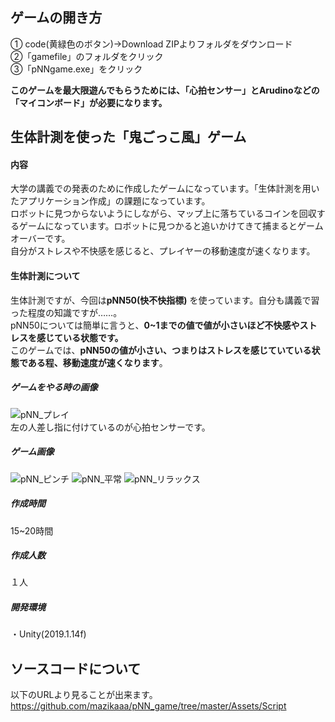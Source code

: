 ## ゲームの開き方
① code(黄緑色のボタン)→Download ZIPよりフォルダをダウンロード  
②「gamefile」のフォルダをクリック  
③「pNNgame.exe」をクリック  

**このゲームを最大限遊んでもらうためには、「心拍センサー」とArudinoなどの「マイコンボード」が必要になります。**

## 生体計測を使った「鬼ごっこ風」ゲーム

#### 内容
大学の講義での発表のために作成したゲームになっています。「生体計測を用いたアプリケーション作成」の課題になっています。  
ロボットに見つからないようにしながら、マップ上に落ちているコインを回収するゲームになっています。ロボットに見つかると追いかけてきて捕まるとゲームオーバーです。  
自分がストレスや不快感を感じると、プレイヤーの移動速度が速くなります。  

#### 生体計測について
生体計測ですが、今回は**pNN50(快不快指標)** を使っています。自分も講義で習った程度の知識ですが……。  
pNN50については簡単に言うと、**0~1までの値で値が小さいほど不快感やストレスを感じている状態です。**  
このゲームでは、**pNN50の値が小さい、つまりはストレスを感じていている状態である程、移動速度が速くなります**。

##### ゲームをやる時の画像
![pNN_プレイ](https://user-images.githubusercontent.com/45326553/106464629-3b92ef00-64dc-11eb-98e0-a58f9289ba53.jpg)  
左の人差し指に付けているのが心拍センサーです。

##### ゲーム画像
![pNN_ピンチ](https://user-images.githubusercontent.com/45326553/106464624-39c92b80-64dc-11eb-9ff4-c1094aa0a99e.jpg)
![pNN_平常](https://user-images.githubusercontent.com/45326553/106464626-3afa5880-64dc-11eb-9b48-182e3d4c4718.jpg)
![pNN_リラックス](https://user-images.githubusercontent.com/45326553/106464628-3afa5880-64dc-11eb-948b-48375228003d.jpg)

 ##### 作成時間
 15~20時間
 
 ##### 作成人数
 １人

  ##### 開発環境
  ・Unity(2019.1.14f)  

## ソースコードについて
以下のURLより見ることが出来ます。  
https://github.com/mazikaaa/pNN_game/tree/master/Assets/Script
